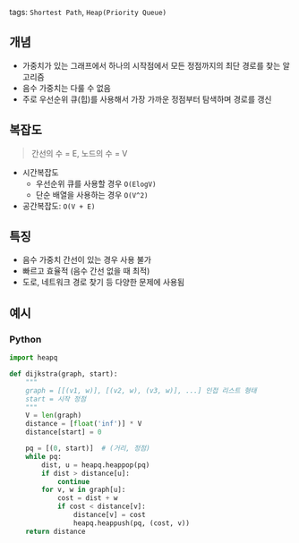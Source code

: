 tags: `Shortest Path`, `Heap(Priority Queue)`
## 개념
- 가중치가 있는 그래프에서 하나의 시작점에서 모든 정점까지의 최단 경로를 찾는 알고리즘
- 음수 가중치는 다룰 수 없음
- 주로 우선순위 큐(힙)를 사용해서 가장 가까운 정점부터 탐색하며 경로를 갱신
## 복잡도
> 간선의 수 = E, 노드의 수 = V
+ 시간복잡도
	+ 우선순위 큐를 사용할 경우 `O(ElogV)`
	+ 단순 배열을 사용하는 경우 `O(V^2)`
+ 공간복잡도: `O(V + E)`
## 특징
- 음수 가중치 간선이 있는 경우 사용 불가
- 빠르고 효율적 (음수 간선 없을 때 최적)
- 도로, 네트워크 경로 찾기 등 다양한 문제에 사용됨
## 예시
### Python
```python
import heapq

def dijkstra(graph, start):
	"""
	graph = [[(v1, w)], [(v2, w), (v3, w)], ...] 인접 리스트 형태
	start = 시작 정점
	"""
    V = len(graph)
    distance = [float('inf')] * V
    distance[start] = 0

    pq = [(0, start)]  # (거리, 정점)
    while pq:
        dist, u = heapq.heappop(pq)
        if dist > distance[u]:
            continue
        for v, w in graph[u]:
            cost = dist + w
            if cost < distance[v]:
                distance[v] = cost
                heapq.heappush(pq, (cost, v))
    return distance
```